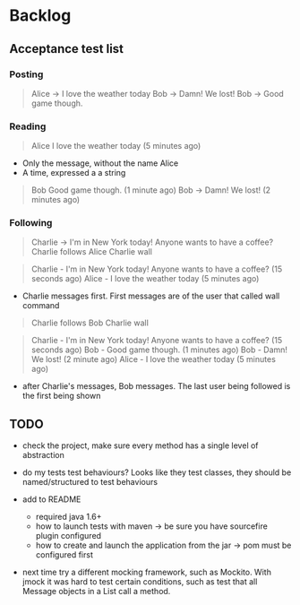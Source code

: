 # Backlog

## Acceptance test list

### Posting
 
> Alice -> I love the weather today
> Bob -> Damn! We lost!
> Bob -> Good game though.

### Reading

> Alice
> I love the weather today (5 minutes ago)

* Only the message, without the name Alice
* A time, expressed a a string

> Bob
> Good game though. (1 minute ago)
> Bob -> Damn! We lost! (2 minutes ago)

### Following

> Charlie -> I'm in New York today! Anyone wants to have a coffee?
> Charlie follows Alice
> Charlie wall

> Charlie - I'm in New York today! Anyone wants to have a coffee? (15 seconds ago)
> Alice - I love the weather today (5 minutes ago)

* Charlie messages first. First messages are of the user that called wall command

> Charlie follows Bob
> Charlie wall

> Charlie - I'm in New York today! Anyone wants to have a coffee? (15 seconds ago)
> Bob - Good game though. (1 minutes ago)
> Bob - Damn! We lost! (2 minute ago)
> Alice - I love the weather today (5 minutes ago)

* after Charlie's messages, Bob messages. The last user being followed is the first being shown

## TODO

* check the project, make sure every method has a single level of abstraction

* do my tests test behaviours? Looks like they test classes, they should be named/structured to test behaviours

* add to README
  * required java 1.6+
  * how to launch tests with maven -> be sure you have sourcefire plugin configured
  * how to create and launch the application from the jar -> pom must be configured first
  
* next time try a different mocking framework, such as Mockito. With jmock it was hard to test certain conditions, such as 
test that all Message objects in a List call a method. 